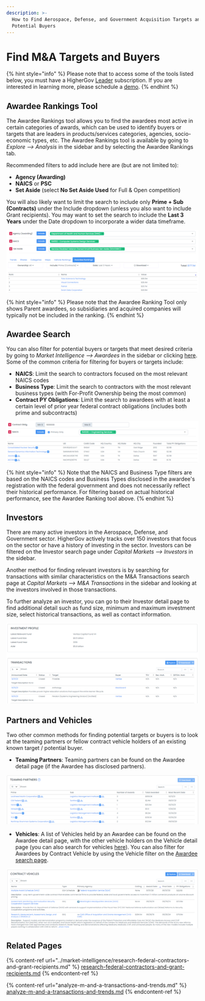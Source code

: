 ```yaml
---
description: >-
  How to Find Aerospace, Defense, and Government Acquisition Targets and
  Potential Buyers
---
```


# Find M\&A Targets and Buyers

{% hint style="info" %}
Please note that to access some of the tools listed below, you must have a HigherGov [Leader](https://www.highergov.com/pricing/) subscription.  If you are interested in learning more, please schedule a [demo](https://www.highergov.com/demo/).
{% endhint %}

## **Awardee Rankings** Tool

The Awardee Rankings tool allows you to find the awardees most active in certain categories of awards, which can be used to identify buyers or targets that are leaders in products/services categories, agencies, socio-economic types, etc.  The Awardee Rankings tool is available by going to _Explore --> Analysis_ in the sidebar and by selecting the Awardee Rankings tab.   &#x20;

Recommended filters to add include here are (but are not limited to):

* **Agency (Awarding)**
* **NAICS** or **PSC**
* **Set Aside** (select **No Set Aside Used** for Full & Open competition)&#x20;

You will also likely want to limit the search to include only **Prime + Sub (Contracts)** under the Include dropdown (unless you also want to include Grant recipients).  You may want to set the search to include the **Last 3 Years** under the Date dropdown to incorporate a wider data timeframe. &#x20;

![](../.gitbook/assets/Rankings.png)

{% hint style="info" %}
Please note that the Awardee Ranking Tool only shows Parent awardees, so subsidiaries and acquired companies will typically not be included in the ranking. &#x20;
{% endhint %}

## **Awardee Search**

You can also filter for potential buyers or targets that meet desired criteria by going to _Market Intelligence --> Awardees_ in the sidebar or clicking [here](https://www.highergov.com/awardee/).  Some of the common criteria for filtering for buyers or targets include:

* **NAICS**: Limit the search to contractors focused on the most relevant NAICS codes&#x20;
* **Business Type**: Limit the search to contractors with the most relevant business types (with For-Profit Ownership being the most common)
* **Contract PY Obligations**: Limit the search to awardees with at least a certain level of prior year federal contract obligations (includes both prime and subcontracts)

![](<../.gitbook/assets/Awardee Rank.png>)

{% hint style="info" %}
Note that the NAICS and Business Type filters are based on the NAICS codes and Business Types disclosed in the awardee's registration with the federal government and does not necessarily reflect their historical performance.  For filtering based on actual historical performance, see the Awardee Ranking tool above.
{% endhint %}

## **Investors**&#x20;

There are many active investors in the Aerospace, Defense, and Government sector.  HigherGov actively tracks over 150 investors that focus on the sector or have a history of investing in the sector.  Investors can be filtered on the Investor search page under _Capital Markets --> Investors_ in the sidebar. &#x20;

Another method for finding relevant investors is by searching for transactions with similar characteristics on the M\&A Transactions search page at _Capital Markets --> M\&A Transactions_ in the sidebar and looking at the investors involved in those transactions. &#x20;

To further analyze an investor, you can go to their Investor detail page to find additional detail such as fund size, minimum and maximum investment size, select historical transactions, as well as contact information.

![](../.gitbook/assets/Veritas.png)

## **Partners and Vehicles**

Two other common methods for finding potential targets or buyers is to look at the teaming partners or fellow contract vehicle holders of an existing known target / potential buyer.

* **Teaming Partners**: Teaming partners can be found on the Awardee detail page (if the Awardee has disclosed partners).

![](../.gitbook/assets/Teaming.png)

* **Vehicles**: A list of Vehicles held by an Awardee can be found on the Awardee detail page, with the other vehicle holders on the Vehicle detail page (you can also search for vehicles [here](https://www.highergov.com/vehicle/)).  You can also filter for Awardees by Contract Vehicle by using the Vehicle filter on the [Awardee search page](https://www.highergov.com/awardee/).&#x20;

![](../.gitbook/assets/Vehicles.png)

## Related Pages

{% content-ref url="../market-intelligence/research-federal-contractors-and-grant-recipients.md" %}
[research-federal-contractors-and-grant-recipients.md](../market-intelligence/research-federal-contractors-and-grant-recipients.md)
{% endcontent-ref %}

{% content-ref url="analyze-m-and-a-transactions-and-trends.md" %}
[analyze-m-and-a-transactions-and-trends.md](analyze-m-and-a-transactions-and-trends.md)
{% endcontent-ref %}
